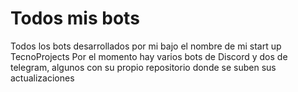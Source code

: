 # Todos mis bots
Todos los bots desarrollados por mi bajo el nombre de mi start up TecnoProjects
Por el momento hay varios bots de Discord y dos de telegram, algunos con su propio repositorio donde se suben sus actualizaciones
